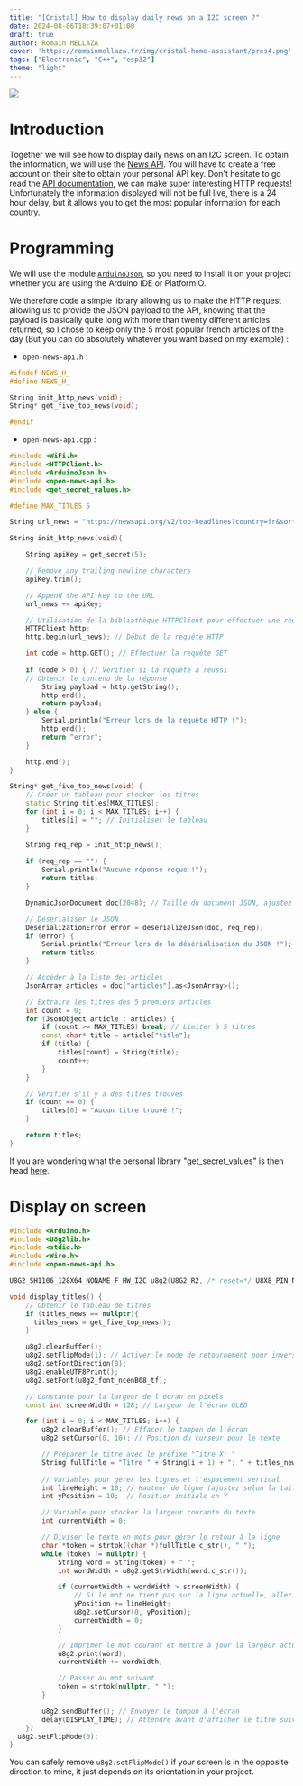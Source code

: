 ```yaml
---
title: "[Cristal] How to display daily news on a I2C screen ?"
date: 2024-08-06T18:39:07+01:00
draft: true
author: Romain MELLAZA
cover: 'https://romainmellaza.fr/img/cristal-home-assistant/pres4.png'
tags: ["Electronic", "C++", "esp32"]
theme: "light"
---
```


![](https://i0.wp.com/newsdata.io/blog/wp-content/uploads/2024/01/Snipaste_2021-11-28_13-55-49.jpg?fit=701%2C351&ssl=1)

# Introduction 
Together we will see how to display daily news on an I2C screen. To obtain the information, we will use the [News API](https://newsapi.org/). You will have to create a free account on their site to obtain your personal API key. Don't hesitate to go read the [API documentation](https://newsapi.org/docs), we can make super interesting HTTP requests! Unfortunately the information displayed will not be full live, there is a 24 hour delay, but it allows you to get the most popular information for each country.

# Programming
We will use the module [`ArduinoJson`](https://arduinojson.org/), so you need to install it on your project whether you are using the Arduino IDE or PlatformIO.

We therefore code a simple library allowing us to make the HTTP request allowing us to provide the JSON payload to the API, knowing that the payload is basically quite long with more than twenty different articles returned, so I chose to keep only the 5 most popular french articles of the day (But you can do absolutely whatever you want based on my example) :

* `open-news-api.h` :
```h
#ifndef NEWS_H_
#define NEWS_H_

String init_http_news(void);
String* get_five_top_news(void);

#endif
```

* `open-news-api.cpp` :
```cpp
#include <WiFi.h>
#include <HTTPClient.h>
#include <ArduinoJson.h>
#include <open-news-api.h>
#include <get_secret_values.h>

#define MAX_TITLES 5

String url_news = "https://newsapi.org/v2/top-headlines?country=fr&sortBy=popularity&apiKey=";

String init_http_news(void){

    String apiKey = get_secret(5);

    // Remove any trailing newline characters
    apiKey.trim();

    // Append the API key to the URL
    url_news += apiKey;

    // Utilisation de la bibliothèque HTTPClient pour effectuer une requête GET
    HTTPClient http;
    http.begin(url_news); // Début de la requête HTTP

    int code = http.GET(); // Effectuer la requête GET
    
    if (code > 0) { // Vérifier si la requête a réussi
    // Obtenir le contenu de la réponse
        String payload = http.getString();
        http.end();
        return payload;
    } else {
        Serial.println("Erreur lors de la requête HTTP !");
        http.end();
        return "error";
    }

    http.end();
}

String* get_five_top_news(void) {
    // Créer un tableau pour stocker les titres
    static String titles[MAX_TITLES];
    for (int i = 0; i < MAX_TITLES; i++) {
        titles[i] = ""; // Initialiser le tableau
    }

    String req_rep = init_http_news();
    
    if (req_rep == "") {
        Serial.println("Aucune réponse reçue !");
        return titles;
    }

    DynamicJsonDocument doc(2048); // Taille du document JSON, ajustez si nécessaire

    // Désérialiser le JSON
    DeserializationError error = deserializeJson(doc, req_rep);
    if (error) {
        Serial.println("Erreur lors de la désérialisation du JSON !");
        return titles;
    }

    // Accéder à la liste des articles
    JsonArray articles = doc["articles"].as<JsonArray>();

    // Extraire les titres des 5 premiers articles
    int count = 0;
    for (JsonObject article : articles) {
        if (count >= MAX_TITLES) break; // Limiter à 5 titres
        const char* title = article["title"];
        if (title) {
            titles[count] = String(title);
            count++;
        }
    }

    // Vérifier s'il y a des titres trouvés
    if (count == 0) {
        titles[0] = "Aucun titre trouvé !";
    }

    return titles;
}
```

If you are wondering what the personal library "get_secret_values" is then head [here]().

# Display on screen

```cpp
#include <Arduino.h>
#include <U8g2lib.h>
#include <stdio.h>
#include <Wire.h>
#include <open-news-api.h>

U8G2_SH1106_128X64_NONAME_F_HW_I2C u8g2(U8G2_R2, /* reset=*/ U8X8_PIN_NONE);

void display_titles() {
    // Obtenir le tableau de titres
    if (titles_news == nullptr){
      titles_news = get_five_top_news();
    }

    u8g2.clearBuffer();
    u8g2.setFlipMode(1); // Activer le mode de retournement pour inverser l'affichage
    u8g2.setFontDirection(0);
    u8g2.enableUTF8Print();
    u8g2.setFont(u8g2_font_ncenB08_tf);

    // Constante pour la largeur de l'écran en pixels
    const int screenWidth = 128; // Largeur de l'écran OLED

    for (int i = 0; i < MAX_TITLES; i++) {
        u8g2.clearBuffer(); // Effacer le tampon de l'écran
        u8g2.setCursor(0, 10); // Position du curseur pour le texte

        // Préparer le titre avec le préfixe "Titre X: "
        String fullTitle = "Titre " + String(i + 1) + ": " + titles_news[i];
        
        // Variables pour gérer les lignes et l'espacement vertical
        int lineHeight = 10; // Hauteur de ligne (ajustez selon la taille de police)
        int yPosition = 10;  // Position initiale en Y

        // Variable pour stocker la largeur courante du texte
        int currentWidth = 0;

        // Diviser le texte en mots pour gérer le retour à la ligne
        char *token = strtok((char *)fullTitle.c_str(), " ");
        while (token != nullptr) {
            String word = String(token) + " ";
            int wordWidth = u8g2.getStrWidth(word.c_str());

            if (currentWidth + wordWidth > screenWidth) {
                // Si le mot ne tient pas sur la ligne actuelle, aller à la ligne suivante
                yPosition += lineHeight;
                u8g2.setCursor(0, yPosition);
                currentWidth = 0;
            }

            // Imprimer le mot courant et mettre à jour la largeur actuelle
            u8g2.print(word);
            currentWidth += wordWidth;

            // Passer au mot suivant
            token = strtok(nullptr, " ");
        }

        u8g2.sendBuffer(); // Envoyer le tampon à l'écran
        delay(DISPLAY_TIME); // Attendre avant d'afficher le titre suivant
    }7
  u8g2.setFlipMode(0);
}
```

You can safely remove `u8g2.setFlipMode()` if your screen is in the opposite direction to mine, it just depends on its orientation in your project.